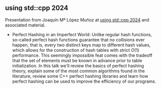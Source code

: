 using std::cpp 2024
-------------------

Presentation from Joaquín Mª López Muñoz at [using std::cpp 2024](https://eventos.uc3m.es/105614/detail/using-std-cpp-2024.html)
and associated material.

* Perfect Hashing in an Imperfect World:
Unlike regular hash functions, so-called perfect hash functions guarantee that no collisions ever happen,
that is, every two distinct keys map to different hash values, which allows for the construction of
hash tables with strict _O_(1) performance. This seemingly impossible feat comes with the tradeoff that
the set of elements must be known in advance prior to table initialization. In this talk we'll review
the basics of perfect hashing theory, explain some of the most common algorithms found in the literature,
review some C++ perfect hashing libraries and learn how perfect hashing can be used to improve
the efficiency of our programs.
